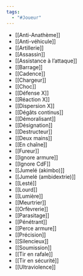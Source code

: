 ```yaml
---
tags:
  - "#Joueur"
---
```

- [[Anti-Anathème]]
- [[Anti-véhicule]]
- [[Artillerie]]
- [[Assassin]]
- [[Assistance à l’attaque]]
- [[Barrage]]
- [[Cadence]]
- [[Chargeur]]
- [[Choc]]
- [[Défense X]]
- [[Réaction X]]
- [[Dispersion X]]
- [[Dégâts continus]]
- [[Démoralisant]]
- [[Désignation]]
- [[Destructeur]]
- [[Deux mains]]
- [[En chaîne]]
- [[Fureur]]
- [[Ignore armure]]
- [[Ignore CdF]]
- [[Jumelé (akimbo)]]
- [[Jumelé (ambidextrie)]]
- [[Lesté]]
- [[Lourd]]
- [[Lumière]]
- [[Meurtrier]]
- [[Orfèvrerie]]
- [[Parasitage]]
- [[Pénétrant]]
- [[Perce armure]]
- [[Précision]]
- [[Silencieux]]
- [[Soumission]]
- [[Tir en rafale]]
- [[Tir en sécurité]]
- [[Ultraviolence]]

